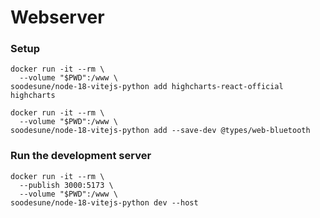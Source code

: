 # Webserver

### Setup

```
docker run -it --rm \
  --volume "$PWD":/www \
soodesune/node-18-vitejs-python add highcharts-react-official highcharts

docker run -it --rm \
  --volume "$PWD":/www \
soodesune/node-18-vitejs-python add --save-dev @types/web-bluetooth
```

### Run the development server

```
docker run -it --rm \
  --publish 3000:5173 \
  --volume "$PWD":/www \
soodesune/node-18-vitejs-python dev --host
```
